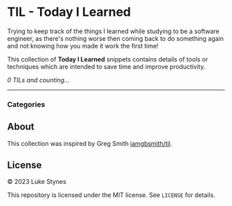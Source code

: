# TIL - Today I Learned

Trying to keep track of the things I learned while studying to be a software engineer, as there's nothing worse then coming back to do something again and not knowing how you made it work the first time!

This collection of __Today I Learned__ snippets contains details of tools or techniques which are intended to save  time and improve productivity.

_0 TILs and counting..._

---

### Categories

## About

This collection was inspired by Greg Smith [iamgbsmith/til](https://github.com/iamgbsmith/til).

## License

&copy; 2023 Luke Stynes

This repository is licensed under the MIT license. See `LICENSE` for details.
